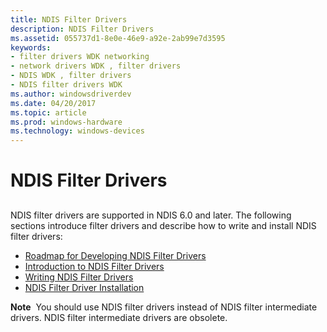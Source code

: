 ```yaml
---
title: NDIS Filter Drivers
description: NDIS Filter Drivers
ms.assetid: 055737d1-8e0e-46e9-a92e-2ab99e7d3595
keywords:
- filter drivers WDK networking
- network drivers WDK , filter drivers
- NDIS WDK , filter drivers
- NDIS filter drivers WDK
ms.author: windowsdriverdev
ms.date: 04/20/2017
ms.topic: article
ms.prod: windows-hardware
ms.technology: windows-devices
---
```


# NDIS Filter Drivers


## <a href="" id="ddk-ndis-6-0-filter-drivers-ng"></a>


NDIS filter drivers are supported in NDIS 6.0 and later. The following sections introduce filter drivers and describe how to write and install NDIS filter drivers:

-   [Roadmap for Developing NDIS Filter Drivers](roadmap-for-developing-ndis-filter-drivers.md)
-   [Introduction to NDIS Filter Drivers](introduction-to-ndis-filter-drivers.md)
-   [Writing NDIS Filter Drivers](writing-ndis-filter-drivers.md)
-   [NDIS Filter Driver Installation](ndis-filter-driver-installation.md)

**Note**  You should use NDIS filter drivers instead of NDIS filter intermediate drivers. NDIS filter intermediate drivers are obsolete.

 

 

 






